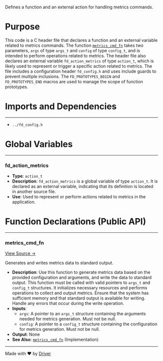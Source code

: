 <!--------------------------------------------------------------------------------->
<!-- IMPORTANT: This file is auto-generated by Driver (https://driver.ai). -------->
<!-- Manual edits may be overwritten on future commits. --------------------------->
<!--------------------------------------------------------------------------------->

Defines a function and an external action for handling metrics commands.

# Purpose
This code is a C header file that declares a function and an external variable related to metrics commands. The function [`metrics_cmd_fn`](<#metrics_cmd_fn>) takes two parameters, `args` of type `args_t` and `config` of type `config_t`, and is intended to perform operations related to metrics. The header file also declares an external variable `fd_action_metrics` of type `action_t`, which is likely used to represent or trigger a specific action related to metrics. The file includes a configuration header `fd_config.h` and uses include guards to prevent multiple inclusions. The `FD_PROTOTYPES_BEGIN` and `FD_PROTOTYPES_END` macros are used to manage the scope of function prototypes.
# Imports and Dependencies

---
- `../fd_config.h`


# Global Variables

---
### fd\_action\_metrics
- **Type**: ``action_t``
- **Description**: `fd_action_metrics` is a global variable of type `action_t`. It is declared as an external variable, indicating that its definition is located in another source file.
- **Use**: Used to represent or perform actions related to metrics in the application.


# Function Declarations (Public API)

---
### metrics\_cmd\_fn<!-- {{#callable_declaration:metrics_cmd_fn}} -->
[View Source →](<../../../../../../src/app/shared/commands/metrics.h#L6>)

Generates and writes metrics data to standard output.
- **Description**: Use this function to generate metrics data based on the provided configuration and arguments, and write the data to standard output. This function must be called with valid pointers to `args_t` and `config_t` structures. It initializes necessary resources and performs operations to collect and output metrics. Ensure that the system has sufficient memory and that standard output is available for writing. Handle any errors that occur during the write operation.
- **Inputs**:
    - `args`: A pointer to an `args_t` structure containing the arguments needed for metrics generation. Must not be null.
    - `config`: A pointer to a `config_t` structure containing the configuration for metrics generation. Must not be null.
- **Output**: None
- **See Also**: [`metrics_cmd_fn`](<metrics.c.md#metrics_cmd_fn>)  (Implementation)



---
Made with ❤️ by [Driver](https://www.driver.ai/)
